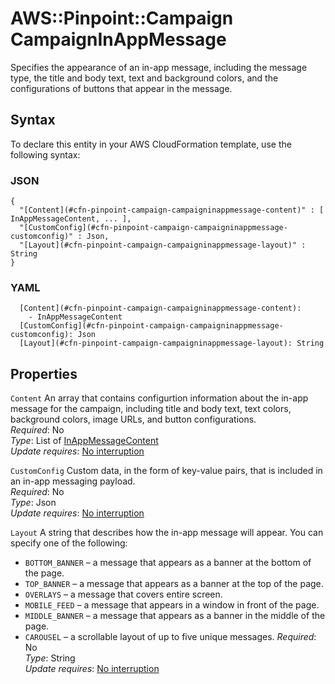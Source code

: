 # AWS::Pinpoint::Campaign CampaignInAppMessage<a name="aws-properties-pinpoint-campaign-campaigninappmessage"></a>

Specifies the appearance of an in\-app message, including the message type, the title and body text, text and background colors, and the configurations of buttons that appear in the message\.

## Syntax<a name="aws-properties-pinpoint-campaign-campaigninappmessage-syntax"></a>

To declare this entity in your AWS CloudFormation template, use the following syntax:

### JSON<a name="aws-properties-pinpoint-campaign-campaigninappmessage-syntax.json"></a>

```
{
  "[Content](#cfn-pinpoint-campaign-campaigninappmessage-content)" : [ InAppMessageContent, ... ],
  "[CustomConfig](#cfn-pinpoint-campaign-campaigninappmessage-customconfig)" : Json,
  "[Layout](#cfn-pinpoint-campaign-campaigninappmessage-layout)" : String
}
```

### YAML<a name="aws-properties-pinpoint-campaign-campaigninappmessage-syntax.yaml"></a>

```
  [Content](#cfn-pinpoint-campaign-campaigninappmessage-content):
    - InAppMessageContent
  [CustomConfig](#cfn-pinpoint-campaign-campaigninappmessage-customconfig): Json
  [Layout](#cfn-pinpoint-campaign-campaigninappmessage-layout): String
```

## Properties<a name="aws-properties-pinpoint-campaign-campaigninappmessage-properties"></a>

`Content` <a name="cfn-pinpoint-campaign-campaigninappmessage-content"></a>
An array that contains configurtion information about the in\-app message for the campaign, including title and body text, text colors, background colors, image URLs, and button configurations\.  
_Required_: No  
_Type_: List of [InAppMessageContent](aws-properties-pinpoint-campaign-inappmessagecontent.md)  
_Update requires_: [No interruption](https://docs.aws.amazon.com/AWSCloudFormation/latest/UserGuide/using-cfn-updating-stacks-update-behaviors.html#update-no-interrupt)

`CustomConfig` <a name="cfn-pinpoint-campaign-campaigninappmessage-customconfig"></a>
Custom data, in the form of key\-value pairs, that is included in an in\-app messaging payload\.  
_Required_: No  
_Type_: Json  
_Update requires_: [No interruption](https://docs.aws.amazon.com/AWSCloudFormation/latest/UserGuide/using-cfn-updating-stacks-update-behaviors.html#update-no-interrupt)

`Layout` <a name="cfn-pinpoint-campaign-campaigninappmessage-layout"></a>
A string that describes how the in\-app message will appear\. You can specify one of the following:

- `BOTTOM_BANNER` – a message that appears as a banner at the bottom of the page\.
- `TOP_BANNER` – a message that appears as a banner at the top of the page\.
- `OVERLAYS` – a message that covers entire screen\.
- `MOBILE_FEED` – a message that appears in a window in front of the page\.
- `MIDDLE_BANNER` – a message that appears as a banner in the middle of the page\.
- `CAROUSEL` – a scrollable layout of up to five unique messages\.
  _Required_: No  
  _Type_: String  
  _Update requires_: [No interruption](https://docs.aws.amazon.com/AWSCloudFormation/latest/UserGuide/using-cfn-updating-stacks-update-behaviors.html#update-no-interrupt)
